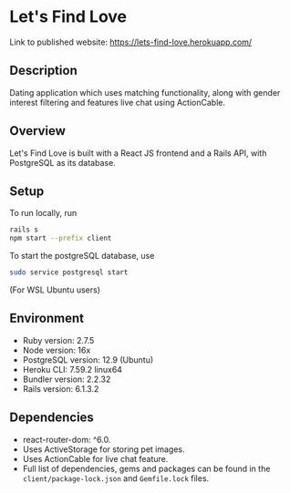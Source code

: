 # Let's Find Love

Link to published website: https://lets-find-love.herokuapp.com/

## Description

Dating application which uses matching functionality, along with gender interest filtering and features live chat using ActionCable.
 

## Overview

Let's Find Love is built with a React JS frontend and a Rails API, with PostgreSQL as its database. 


## Setup

To run locally, run
 
```sh 
rails s
npm start --prefix client
```

To start the postgreSQL database, use 
```sh
sudo service postgresql start
```
(For WSL Ubuntu users)

## Environment

- Ruby version: 2.7.5
- Node version: 16x
- PostgreSQL version: 12.9 (Ubuntu)
- Heroku CLI: 7.59.2 linux64
- Bundler version: 2.2.32
- Rails version: 6.1.3.2

## Dependencies

- react-router-dom: ^6.0.
- Uses ActiveStorage for storing pet images.
- Uses ActionCable for live chat feature.
- Full list of dependencies, gems and packages can be found in the `client/package-lock.json` and `Gemfile.lock` files. 



